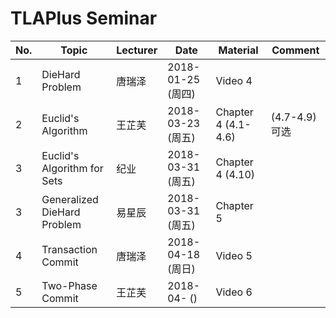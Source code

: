 # TLAPlus Seminar

|	No.	|	Topic		|	Lecturer	|	Date	|	Material	|	Comment		|
| ------------- | --------------------- | --------------------- | ------------- | --------------------- | --------------------- |
| 1		| DieHard Problem 	|	唐瑞泽		| 2018-01-25 (周四)	| 	Video 4		|		|
| 2		| Euclid's Algorithm	|	王芷芙		| 2018-03-23 (周五)	|  Chapter 4 (4.1-4.6) 	| (4.7-4.9) 可选|
| 3		| Euclid's Algorithm for Sets |	纪业		| 2018-03-31 (周五) 	|  Chapter 4 (4.10)     | 		|
| 3		| Generalized DieHard Problem | 易星辰  	| 2018-03-31 (周五) 	|  Chapter 5 	        | 		|
| 4 		| Transaction Commit	|	唐瑞泽		| 2018-04-18 (周日)  	|  Video 5		|		|
| 5 		| Two-Phase Commit	|	王芷芙  	| 2018-04- ()  		|  Video 6		|		|